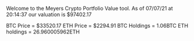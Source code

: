 Welcome to the Meyers Crypto Portfolio Value tool. 
As of 07/07/21 at 20:14:37 our valuation is $97402.17 

BTC Price = $33520.17
 ETH Price = $2294.91
BTC Holdings = 1.06BTC
 ETH holdings = 26.960005962ETH 
